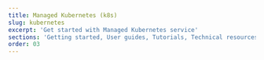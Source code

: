 ```yaml
---
title: Managed Kubernetes (k8s)
slug: kubernetes
excerpt: 'Get started with Managed Kubernetes service'
sections: 'Getting started, User guides, Tutorials, Technical resources'
order: 03
---
```

